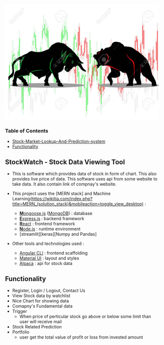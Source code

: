 [<img src="./frontend/src/images/2.jpg" alt="StockWatch" height="380" width="550"/>](https://stockmarketwatch.netlify.app/)
### Table of Contents
- [Stock-Market-Lookup-And-Prediction-system](#stock-market-lookup-and-prediction-system)
- [Functionality](#functionality)


## StockWatch - Stock Data Viewing Tool
 - This is software which provides data of stock in form of chart. This also provides live price of data. This software uses api from some website to take data. It also contain link of compnay's website.
 
* This project uses the [MERN stack] and Machine Learning(https://wikitia.com/index.php?title=MERN_(solution_stack)&mobileaction=toggle_view_desktop) :
  * [**M**ongoose.js](http://www.mongoosejs.com) ([MongoDB](https://www.mongodb.com)) : database
  * [**E**xpress.js](http://expressjs.com) : backend framework
  * [**R**eact](https://reactjs.org/) : frontend framework
  * [**N**ode.js](https://nodejs.org) : runtime environment
  * [streamlit][keras][Numpy and Pandas]

* Other tools and technologies used :
  * [Angular CLI](https://cli.angular.io) : frontend scaffolding
  * [Material UI](https://material-ui.com/) : layout and styles
  * [Alpaca](https://alpaca.markets/) : api for stock data

## Functionality
  - Register, Login / Logout, Contact Us
  - View Stock data by watchlist
  - Nice Chart for showing data
  - Comapny's Fundamental data
  - Trigger
    - When price of perticular stock go above or below some limit than user will receive mail 
  - Stock Related Prediction
  - Portfolio
     - user get the total value of profit or loss from invested amount

